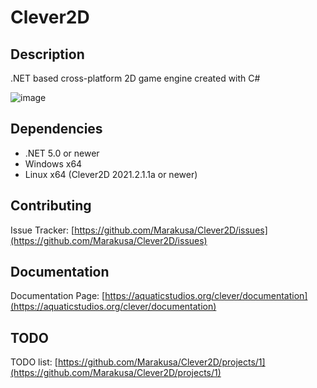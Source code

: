 # Clever2D

## Description
.NET based cross-platform 2D game engine created with C#

![image](https://user-images.githubusercontent.com/29477753/135308514-29f7bcb4-6daa-46ce-b4c8-4cd55ae8471e.png)

## Dependencies
- .NET 5.0 or newer
- Windows x64
- Linux x64 (Clever2D 2021.2.1.1a or newer)

## Contributing
Issue Tracker: [https://github.com/Marakusa/Clever2D/issues](https://github.com/Marakusa/Clever2D/issues)

## Documentation
Documentation Page: [https://aquaticstudios.org/clever/documentation](https://aquaticstudios.org/clever/documentation)

## TODO
TODO list: [https://github.com/Marakusa/Clever2D/projects/1](https://github.com/Marakusa/Clever2D/projects/1)
